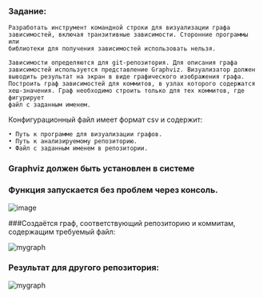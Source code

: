 ### Задание:
```
Разработать инструмент командной строки для визуализации графа 
зависимостей, включая транзитивные зависимости. Сторонние программы или 
библиотеки для получения зависимостей использовать нельзя.

Зависимости определяются для git-репозитория. Для описания графа 
зависимостей используется представление Graphviz. Визуализатор должен 
выводить результат на экран в виде графического изображения графа.
Построить граф зависимостей для коммитов, в узлах которого содержатся 
хеш-значения. Граф необходимо строить только для тех коммитов, где фигурирует 
файл с заданным именем.
```
Конфигурационный файл имеет формат csv и содержит:
```
• Путь к программе для визуализации графов.
• Путь к анализируемому репозиторию.
• Файл с заданным именем в репозитории.
```

### Graphviz должен быть установлен в системе
### Функция запускается без проблем через консоль. 
![image](https://github.com/user-attachments/assets/b108d237-310e-4dcd-865c-685698e003f6)

###Создаётся граф, соответствующий репозиторию и коммитам, содержащим требуемый файл:

![mygraph](https://github.com/user-attachments/assets/143a7af3-455b-4463-836f-e96a8b35667a)

### Результат для другого репозитория:
![mygraph](https://github.com/user-attachments/assets/b6586a9c-d8ba-4ec6-8557-8c9a85b1114c)
